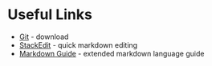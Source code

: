 # Useful Links

- [Git](https://git-scm.com/download/win) - download
- [StackEdit](https://stackedit.io/) - quick markdown editing
- [Markdown Guide](https://www.markdownguide.org/extended-syntax/) - extended markdown language guide
